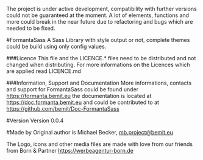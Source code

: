 The project is under active development, compatibility with further versions could not be guaranteed at the moment. A lot of elements, functions and more could break in the near future due to refactoring and bugs which are needed to be fixed.

#FormantaSass
A Sass Library with style output or not, complete themes could be build using only config values.

###Licence
This file and the LICENCE.* files need to be distributed and not changed when distributing.
For more informations on the Licences which are applied read LICENCE.md

###Information, Support and Documentation
More informations, contacts and support for FormantaSass could be found under <https://formanta.bemit.eu> the documentation is located at <https://doc.formanta.bemit.eu> and could be contributed to at <https://github.com/bemit/Doc-FormantaSass>

#Version
Version 0.0.4

#Made by
Original author is Michael Becker, mb.project@bemit.eu

The Logo, icons and other media files are made with love from our friends from Born & Partner <https://werbeagentur-born.de>